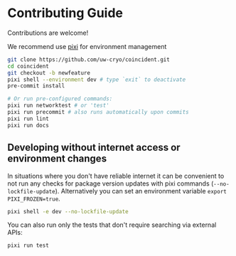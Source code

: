 # Contributing Guide

Contributions are welcome!

We recommend use [pixi](https://pixi.sh) for environment management

```bash
git clone https://github.com/uw-cryo/coincident.git
cd coincident
git checkout -b newfeature
pixi shell --environment dev # type `exit` to deactivate
pre-commit install

# Or run pre-configured commands:
pixi run networktest # or 'test'
pixi run precommit # also runs automatically upon commits
pixi run lint
pixi run docs
```

## Developing without internet access or environment changes

In situations where you don't have reliable internet it can be convenient to not
run any checks for package version updates with pixi commands
(`--no-lockfile-update`). Alternatively you can set an environment variable
`export PIXI_FROZEN=true`.

```bash
pixi shell -e dev --no-lockfile-update
```

You can also run only the tests that don't require searching via external APIs:

```bash
pixi run test
```

